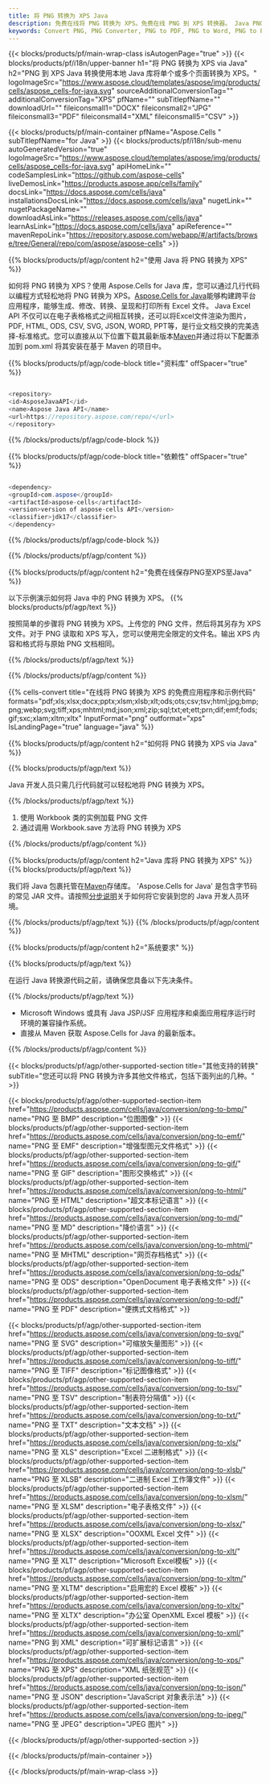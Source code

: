```yaml
---
title: 将 PNG 转换为 XPS Java
description: 免费在线将 PNG 转换为 XPS。免费在线 PNG 到 XPS 转换器。 Java PNG 至 XPS。PNG 至 XPS via Java。
keywords: Convert PNG, PNG Converter, PNG to PDF, PNG to Word, PNG to PPT, PNG to Image
---
```

{{< blocks/products/pf/main-wrap-class isAutogenPage="true" >}}
{{< blocks/products/pf/i18n/upper-banner h1="将 PNG 转换为 XPS via Java" h2="PNG 到 XPS Java 转换使用本地 Java 库将单个或多个页面转换为 XPS。" logoImageSrc="https://www.aspose.cloud/templates/aspose/img/products/cells/aspose_cells-for-java.svg" sourceAdditionalConversionTag="" additionalConversionTag="XPS" pfName="" subTitlepfName="" downloadUrl="" fileiconsmall1="DOCX" fileiconsmall2="JPG" fileiconsmall3="PDF" fileiconsmall4="XML" fileiconsmall5="CSV" >}}

{{< blocks/products/pf/main-container pfName="Aspose.Cells " subTitlepfName="for Java" >}}
{{< blocks/products/pf/i18n/sub-menu autoGeneratedVersion="true" logoImageSrc="https://www.aspose.cloud/templates/aspose/img/products/cells/aspose_cells-for-java.svg" apiHomeLink="" codeSamplesLink="https://github.com/aspose-cells" liveDemosLink="https://products.aspose.app/cells/family" docsLink="https://docs.aspose.com/cells/java" installationsDocsLink="https://docs.aspose.com/cells/java" nugetLink="" nugetPackageName="" downloadAsLink="https://releases.aspose.com/cells/java" learnAsLink="https://docs.aspose.com/cells/java" apiReference="" mavenRepoLink="https://repository.aspose.com/webapp/#/artifacts/browse/tree/General/repo/com/aspose/aspose-cells" >}}


{{% blocks/products/pf/agp/content h2="使用 Java 将 PNG 转换为 XPS" %}}

如何将 PNG 转换为 XPS？使用 Aspose.Cells for Java 库，您可以通过几行代码以编程方式轻松地将 PNG 转换为 XPS。[Aspose.Cells for Java](https://products.aspose.com/cells/java)能够构建跨平台应用程序，能够生成、修改、转换、呈现和打印所有 Excel 文件。 Java Excel API 不仅可以在电子表格格式之间相互转换，还可以将Excel文件渲染为图片，PDF, HTML, ODS, CSV, SVG, JSON, WORD, PPT等，是行业文档交换的完美选择-标准格式。您可以直接从以下位置下载其最新版本[Maven](https://repository.aspose.com/webapp/#/artifacts/browse/tree/General/repo/com/aspose/aspose-cells)并通过将以下配置添加到 pom.xml 将其安装在基于 Maven 的项目中。

{{% blocks/products/pf/agp/code-block title="资料库" offSpacer="true" %}}

```cs

<repository>
<id>AsposeJavaAPI</id>
<name>Aspose Java API</name>
<url>https://repository.aspose.com/repo/</url>
</repository>

```

{{% /blocks/products/pf/agp/code-block %}}

{{% blocks/products/pf/agp/code-block title="依赖性" offSpacer="true" %}}

```cs

<dependency>
<groupId>com.aspose</groupId>
<artifactId>aspose-cells</artifactId>
<version>version of aspose-cells API</version>
<classifier>jdk17</classifier>
</dependency>

```

{{% /blocks/products/pf/agp/code-block %}}

{{% /blocks/products/pf/agp/content %}}

{{% blocks/products/pf/agp/content h2="免费在线保存PNG至XPS至Java" %}}

以下示例演示如何将 Java 中的 PNG 转换为 XPS。
{{% blocks/products/pf/agp/text %}}

按照简单的步骤将 PNG 转换为 XPS。上传您的 PNG 文件，然后将其另存为 XPS 文件。对于 PNG 读取和 XPS 写入，您可以使用完全限定的文件名。输出 XPS 内容和格式将与原始 PNG 文档相同。

{{% /blocks/products/pf/agp/text %}}

{{% /blocks/products/pf/agp/content %}}

{{% cells-convert title="在线将 PNG 转换为 XPS 的免费应用程序和示例代码" formats="pdf;xls;xlsx;docx;pptx;xlsm;xlsb;xlt;ods;ots;csv;tsv;html;jpg;bmp;png;webp;svg;tiff;xps;mhtml;md;json;xml;zip;sql;txt;et;ett;prn;dif;emf;fods;gif;sxc;xlam;xltm;xltx" InputFormat="png" outformat="xps" IsLandingPage="true" language="java" %}}

{{% blocks/products/pf/agp/content h2="如何将 PNG 转换为 XPS via Java" %}}

{{% blocks/products/pf/agp/text %}}

 Java 开发人员只需几行代码就可以轻松地将 PNG 转换为 XPS。

{{% /blocks/products/pf/agp/text %}}

1. 使用 Workbook 类的实例加载 PNG 文件
1. 通过调用 Workbook.save 方法将 PNG 转换为 XPS

{{% /blocks/products/pf/agp/content %}}

{{% blocks/products/pf/agp/content h2="Java 库将 PNG 转换为 XPS" %}}
{{% blocks/products/pf/agp/text %}}

我们将 Java 包裹托管在[Maven](https://repository.aspose.com/webapp/#/artifacts/browse/tree/General/repo/com/aspose/aspose-cells)存储库。 'Aspose.Cells for Java' 是包含字节码的常见 JAR 文件。请按照[分步说明](https://docs.aspose.com/cells/java/installation/)关于如何将它安装到您的 Java 开发人员环境。

{{% /blocks/products/pf/agp/text %}}
{{% /blocks/products/pf/agp/content %}}

{{% blocks/products/pf/agp/content h2="系统要求" %}}

{{% blocks/products/pf/agp/text %}}

在运行 Java 转换源代码之前，请确保您具备以下先决条件。

{{% /blocks/products/pf/agp/text %}}

- Microsoft Windows 或具有 Java JSP/JSF 应用程序和桌面应用程序运行时环境的兼容操作系统。
- 直接从 Maven 获取 Aspose.Cells for Java 的最新版本。

{{% /blocks/products/pf/agp/content %}}


{{< blocks/products/pf/agp/other-supported-section title="其他支持的转换" subTitle="您还可以将 PNG 转换为许多其他文件格式，包括下面列出的几种。" >}}

{{< blocks/products/pf/agp/other-supported-section-item href="https://products.aspose.com/cells/java/conversion/png-to-bmp/" name="PNG 至 BMP" description="位图图像" >}}
{{< blocks/products/pf/agp/other-supported-section-item href="https://products.aspose.com/cells/java/conversion/png-to-emf/" name="PNG 至 EMF" description="增强型图元文件格式" >}}
{{< blocks/products/pf/agp/other-supported-section-item href="https://products.aspose.com/cells/java/conversion/png-to-gif/" name="PNG 至 GIF" description="图形交换格式" >}}
{{< blocks/products/pf/agp/other-supported-section-item href="https://products.aspose.com/cells/java/conversion/png-to-html/" name="PNG 至 HTML" description="超文本标记语言" >}}
{{< blocks/products/pf/agp/other-supported-section-item href="https://products.aspose.com/cells/java/conversion/png-to-md/" name="PNG 至 MD" description="降价语言" >}}
{{< blocks/products/pf/agp/other-supported-section-item href="https://products.aspose.com/cells/java/conversion/png-to-mhtml/" name="PNG 至 MHTML" description="网页存档格式" >}}
{{< blocks/products/pf/agp/other-supported-section-item href="https://products.aspose.com/cells/java/conversion/png-to-ods/" name="PNG 至 ODS" description="OpenDocument 电子表格文件" >}}
{{< blocks/products/pf/agp/other-supported-section-item href="https://products.aspose.com/cells/java/conversion/png-to-pdf/" name="PNG 至 PDF" description="便携式文档格式" >}}

{{< blocks/products/pf/agp/other-supported-section-item href="https://products.aspose.com/cells/java/conversion/png-to-svg/" name="PNG 至 SVG" description="可缩放矢量图形" >}}
{{< blocks/products/pf/agp/other-supported-section-item href="https://products.aspose.com/cells/java/conversion/png-to-tiff/" name="PNG 至 TIFF" description="标记图像格式" >}}
{{< blocks/products/pf/agp/other-supported-section-item href="https://products.aspose.com/cells/java/conversion/png-to-tsv/" name="PNG 至 TSV" description="制表符分隔值" >}}
{{< blocks/products/pf/agp/other-supported-section-item href="https://products.aspose.com/cells/java/conversion/png-to-txt/" name="PNG 至 TXT" description="文本文档" >}}
{{< blocks/products/pf/agp/other-supported-section-item href="https://products.aspose.com/cells/java/conversion/png-to-xls/" name="PNG 至 XLS" description="Excel 二进制格式" >}}
{{< blocks/products/pf/agp/other-supported-section-item href="https://products.aspose.com/cells/java/conversion/png-to-xlsb/" name="PNG 至 XLSB" description="二进制 Excel 工作簿文件" >}}
{{< blocks/products/pf/agp/other-supported-section-item href="https://products.aspose.com/cells/java/conversion/png-to-xlsm/" name="PNG 至 XLSM" description="电子表格文件" >}}
{{< blocks/products/pf/agp/other-supported-section-item href="https://products.aspose.com/cells/java/conversion/png-to-xlsx/" name="PNG 至 XLSX" description="OOXML Excel 文件" >}}
{{< blocks/products/pf/agp/other-supported-section-item href="https://products.aspose.com/cells/java/conversion/png-to-xlt/" name="PNG 至 XLT" description="Microsoft Excel模板" >}}
{{< blocks/products/pf/agp/other-supported-section-item href="https://products.aspose.com/cells/java/conversion/png-to-xltm/" name="PNG 至 XLTM" description="启用宏的 Excel 模板" >}}
{{< blocks/products/pf/agp/other-supported-section-item href="https://products.aspose.com/cells/java/conversion/png-to-xltx/" name="PNG 至 XLTX" description="办公室 OpenXML Excel 模板" >}}
{{< blocks/products/pf/agp/other-supported-section-item href="https://products.aspose.com/cells/java/conversion/png-to-xml/" name="PNG 到 XML" description="可扩展标记语言" >}}
{{< blocks/products/pf/agp/other-supported-section-item href="https://products.aspose.com/cells/java/conversion/png-to-xps/" name="PNG 至 XPS" description="XML 纸张规范" >}}
{{< blocks/products/pf/agp/other-supported-section-item href="https://products.aspose.com/cells/java/conversion/png-to-json/" name="PNG 至 JSON" description="JavaScript 对象表示法" >}}
{{< blocks/products/pf/agp/other-supported-section-item href="https://products.aspose.com/cells/java/conversion/png-to-jpeg/" name="PNG 至 JPEG" description="JPEG 图片" >}}

{{< /blocks/products/pf/agp/other-supported-section >}}

{{< /blocks/products/pf/main-container >}}
    
{{< /blocks/products/pf/main-wrap-class >}}
